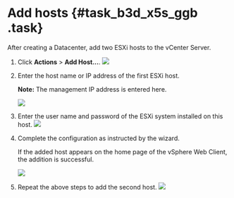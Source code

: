 # Add hosts {#task_b3d_x5s_ggb .task}

After creating a Datacenter, add two ESXi hosts to the vCenter Server.

1.  Click **Actions** \> **Add Host...**. ![](http://static-aliyun-doc.oss-cn-hangzhou.aliyuncs.com/assets/img/83718/154708502435462_en-US.png) 
2.  Enter the host name or IP address of the first ESXi host. 

    **Note:** The management IP address is entered here.

    ![](http://static-aliyun-doc.oss-cn-hangzhou.aliyuncs.com/assets/img/83718/154708502435464_en-US.png) 

3.  Enter the user name and password of the ESXi system installed on this host. ![](http://static-aliyun-doc.oss-cn-hangzhou.aliyuncs.com/assets/img/83718/154708502435465_en-US.png) 
4.  Complete the configuration as instructed by the wizard. 

    If the added host appears on the home page of the vSphere Web Client, the addition is successful.

    ![](http://static-aliyun-doc.oss-cn-hangzhou.aliyuncs.com/assets/img/83718/154708502535470_en-US.png) 

5.  Repeat the above steps to add the second host. ![](http://static-aliyun-doc.oss-cn-hangzhou.aliyuncs.com/assets/img/83718/154708502535471_en-US.png) 

